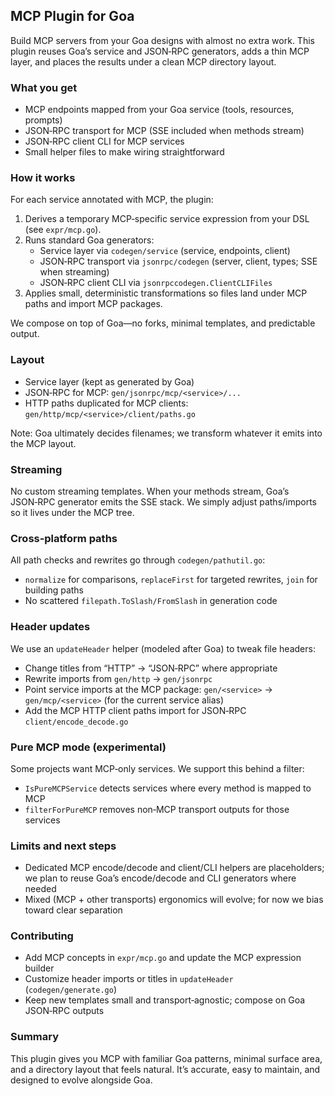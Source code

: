 ## MCP Plugin for Goa

Build MCP servers from your Goa designs with almost no extra work. This plugin reuses Goa’s service and JSON‑RPC generators, adds a thin MCP layer, and places the results under a clean MCP directory layout.

### What you get
- MCP endpoints mapped from your Goa service (tools, resources, prompts)
- JSON‑RPC transport for MCP (SSE included when methods stream)
- JSON‑RPC client CLI for MCP services
- Small helper files to make wiring straightforward

### How it works
For each service annotated with MCP, the plugin:
1) Derives a temporary MCP‑specific service expression from your DSL (see `expr/mcp.go`).
2) Runs standard Goa generators:
   - Service layer via `codegen/service` (service, endpoints, client)
   - JSON‑RPC transport via `jsonrpc/codegen` (server, client, types; SSE when streaming)
   - JSON‑RPC client CLI via `jsonrpccodegen.ClientCLIFiles`
3) Applies small, deterministic transformations so files land under MCP paths and import MCP packages.

We compose on top of Goa—no forks, minimal templates, and predictable output.

### Layout
- Service layer (kept as generated by Goa)
- JSON‑RPC for MCP: `gen/jsonrpc/mcp/<service>/...`
- HTTP paths duplicated for MCP clients: `gen/http/mcp/<service>/client/paths.go`

Note: Goa ultimately decides filenames; we transform whatever it emits into the MCP layout.

### Streaming
No custom streaming templates. When your methods stream, Goa’s JSON‑RPC generator emits the SSE stack. We simply adjust paths/imports so it lives under the MCP tree.

### Cross‑platform paths
All path checks and rewrites go through `codegen/pathutil.go`:
- `normalize` for comparisons, `replaceFirst` for targeted rewrites, `join` for building paths
- No scattered `filepath.ToSlash/FromSlash` in generation code

### Header updates
We use an `updateHeader` helper (modeled after Goa) to tweak file headers:
- Change titles from “HTTP” → “JSON‑RPC” where appropriate
- Rewrite imports from `gen/http` → `gen/jsonrpc`
- Point service imports at the MCP package: `gen/<service>` → `gen/mcp/<service>` (for the current service alias)
- Add the MCP HTTP client paths import for JSON‑RPC `client/encode_decode.go`

### Pure MCP mode (experimental)
Some projects want MCP‑only services. We support this behind a filter:
- `IsPureMCPService` detects services where every method is mapped to MCP
- `filterForPureMCP` removes non‑MCP transport outputs for those services

### Limits and next steps
- Dedicated MCP encode/decode and client/CLI helpers are placeholders; we plan to reuse Goa’s encode/decode and CLI generators where needed
- Mixed (MCP + other transports) ergonomics will evolve; for now we bias toward clear separation

### Contributing
- Add MCP concepts in `expr/mcp.go` and update the MCP expression builder
- Customize header imports or titles in `updateHeader` (`codegen/generate.go`)
- Keep new templates small and transport‑agnostic; compose on Goa JSON‑RPC outputs

### Summary
This plugin gives you MCP with familiar Goa patterns, minimal surface area, and a directory layout that feels natural. It’s accurate, easy to maintain, and designed to evolve alongside Goa.



